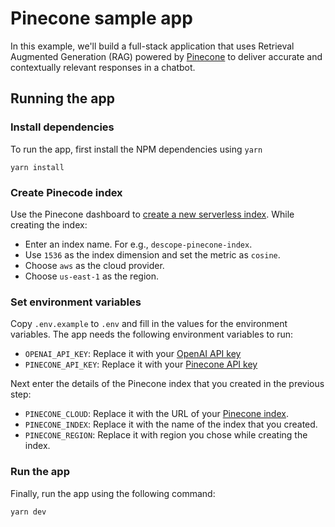 # Pinecone sample app

In this example, we'll build a full-stack application that uses Retrieval Augmented Generation (RAG) powered by [Pinecone](https://pinecone.io) to deliver accurate and contextually relevant responses in a chatbot.

## Running the app

### Install dependencies

To run the app, first install the NPM dependencies using `yarn`

```
yarn install
```

### Create Pinecode index

Use the Pinecone dashboard to [create a new serverless index](https://docs.pinecone.io/guides/indexes/create-an-index). While creating the index:
- Enter an index name. For e.g., `descope-pinecone-index`. 
- Use `1536` as the index dimension and set the metric as `cosine`.
- Choose `aws` as the cloud provider. 
- Choose `us-east-1` as the region. 

### Set environment variables

Copy `.env.example` to `.env` and fill in the values for the environment variables. The app needs the following environment variables to run:

- `OPENAI_API_KEY`: Replace it with your [OpenAI API key](https://platform.openai.com/api-keys)
- `PINECONE_API_KEY`: Replace it with your [Pinecone API key](https://docs.pinecone.io/guides/get-started/quickstart#2-get-your-api-key)

 Next enter the details of the Pinecone index that you created in the previous step:

- `PINECONE_CLOUD`: Replace it with the URL of your [Pinecone index](https://docs.pinecone.io/guides/indexes/understanding-indexes#serverless-indexes).
- `PINECONE_INDEX`: Replace it with the name of the index that you created. 
- `PINECONE_REGION`: Replace it with region you chose while creating the index.

### Run the app

Finally, run the app using the following command:

```
yarn dev
```
